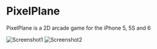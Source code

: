 # PixelPlane
PixelPlane is a 2D arcade game for the iPhone 5, 5S and 6

![Screenshot1](http://imgur.com/a/sy9Pf#0)
![Screenshot2](http://imgur.com/a/sy9Pf#1)
